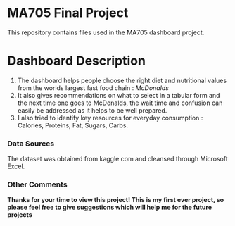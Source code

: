 # MA705 Final Project

This repository contains files used in the MA705 dashboard project.

# Dashboard Description

1. The dashboard helps people choose the right diet and nutritional values from the worlds largest fast food chain : *McDonalds*
2. It also gives recommendations on what to select in a tabular form and the next time one goes to McDonalds, the wait time and confusion can easily be addressed as it helps to be well prepared.
3. I also tried to identify key resources for everyday consumption : Calories, Proteins, Fat, Sugars, Carbs.

### Data Sources

The dataset was obtained from kaggle.com and cleansed through Microsoft Excel.

### Other Comments

**Thanks for your time to view this project! 
This is my first ever project, so please feel free to give suggestions which will help me for the future projects**
